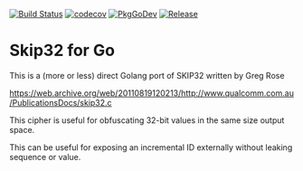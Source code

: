 [![Build Status](https://circleci.com/gh/jmhobbs/skip32/tree/main.svg?style=shield)](https://circleci.com/gh/jmhobbs/skip32/tree/main)
[![codecov](https://codecov.io/gh/jmhobbs/skip32/branch/main/graph/badge.svg)](https://codecov.io/gh/jmhobbs/skip32)
[![PkgGoDev](https://pkg.go.dev/badge/github.com/jmhobbs/skip32)](https://pkg.go.dev/github.com/jmhobbs/skip32)
[![Release](https://img.shields.io/github/release/jmhobbs/skip32.svg?style=flat-square)](https://github.com/jmhobbs/skip32/releases/latest)

# Skip32 for Go

This is a (more or less) direct Golang port of SKIP32 written by Greg Rose

https://web.archive.org/web/20110819120213/http://www.qualcomm.com.au/PublicationsDocs/skip32.c

This cipher is useful for obfuscating 32-bit values in the same size output space.

This can be useful for exposing an incremental ID externally without leaking sequence or value.
